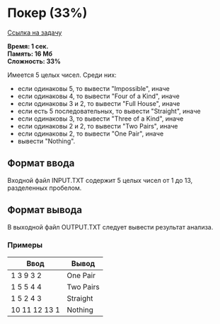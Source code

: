 <h1 class="title">Покер (33%)</h1>
<p><a href="https://acmp.ru/index.asp?main=task&id_task=347" target="_blank">Ссылка на задачу</a></p>
<p><b>Время: 1 сек.<br>Память: 16 Мб<br>Сложность: 33%</b></p>
<p>Имеется 5 целых чисел. Среди них:</p>
<ul>
<li>если одинаковы 5, то вывести "Impossible", иначе</li>
<li>если одинаковы 4, то вывести "Four of a Kind", иначе</li>
<li>если одинаковы 3 и 2, то вывести "Full House", иначе</li>
<li>если есть 5 последовательных, то вывести "Straight", иначе</li>
<li>если одинаковы 3, то вывести "Three of a Kind", иначе</li>
<li>если одинаковы 2 и 2, то вывести "Two Pairs", иначе</li>
<li>если одинаковы 2, то вывести "One Pair", иначе</li>
<li>вывести "Nothing".</li>
</ul>
<h2>Формат ввода</h2>
<p class=text>
Входной файл INPUT.TXT содержит 5 целых чисел от 1 до 13, разделенных пробелом.
</p>
<h2>Формат вывода</h2>
<p class=text>
В выходной файл OUTPUT.TXT следует вывести результат анализа.
</p>
<h3>Примеры</h3>
<table class="sample-tests">
  <thead>
     <tr>
        <th>Ввод</th>
        <th>Вывод</th>
     </tr>
  </thead>
  <tbody>
     <tr>
        <td>1 3 9 3 2</td>
        <td>One Pair</td>
     </tr>
     <tr>
         <td>1 5 5 4 4</td>
         <td>Two Pairs</td>
      </tr>
      <tr>
          <td>1 5 2 4 3</td>
          <td>Straight</td>
       </tr>
       <tr>
          <td>10 11 12 13 1</td>
          <td>Nothing</td>
       </tr>
  </tbody>
</table>